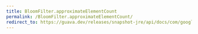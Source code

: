 ```yaml
---
title: BloomFilter.approximateElementCount
permalink: /BloomFilter.approximateElementCount/
redirect_to: https://guava.dev/releases/snapshot-jre/api/docs/com/google/common/hash/BloomFilter.html#approximateElementCount--
---
```

